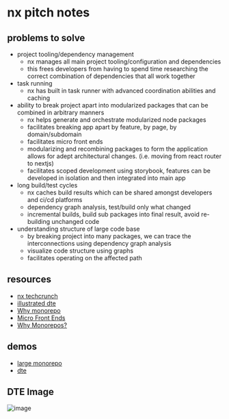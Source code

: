 # nx pitch notes

## problems to solve
- project tooling/dependency management
  - nx manages all main project tooling/configuration and dependencies
  - this frees developers from having to spend time researching the correct combination of dependencies that all work together
- task running
  - nx has built in task runner with advanced coordination abilities and caching
- ability to break project apart into modularized packages that can be combined in arbitrary manners
  - nx helps generate and orchestrate modularized node packages
  - facilitates breaking app apart by feature, by page, by domain/subdomain
  - facilitates micro front ends
  - modularizing and recombining packages to form the application allows for adept architectural changes. (i.e. moving from react router to nextjs)
  - facilitates scoped development using storybook, features can be developed in isolation and then integrated into main app
- long build/test cycles
  - nx caches build results which can be shared amongst developers and ci/cd platforms
  - dependency graph analysis, test/build only what changed
  - incremental builds, build sub packages into final result, avoid re-building unchanged code
- understanding structure of large code base
  - by breaking project into many packages, we can trace the interconnections using dependency graph analysis
  - visualize code structure using graphs
  - facilitates operating on the affected path

## resources
- [nx techcrunch](https://techcrunch.com/2022/11/17/with-8-6m-in-seed-funding-nx-wants-to-take-monorepos-mainstream)
- [illustrated dte](https://nx.dev/more-concepts/illustrated-dte)
- [Why monorepo](https://nx.dev/more-concepts/why-monorepos)
- [Micro Front Ends](https://techblog.geekyants.com/building-a-micro-frontend-using-react-and-angular)
- [Why Monorepos?](./why-monorepos.md)

## demos
- [large monorepo](https://github.com/vsavkin/large-monorepo)
- [dte](https://github.com/vsavkin/lerna-dte)

## DTE Image
![image](https://user-images.githubusercontent.com/16461670/219460948-da59f9f0-cdf9-480b-ab81-2580fdda9439.png)
